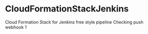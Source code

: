 # CloudFormationStackJenkins
Cloud Formation Stack for Jenkins free style pipeline
Checking push webhook 1
